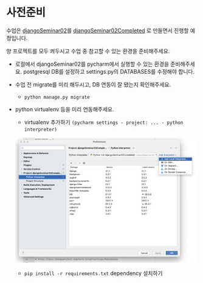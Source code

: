 # 사전준비

수업은 [djangoSeminar02](./djangoSeminar02/)를 [djangoSeminar02Completed](./djangoSeminar02Completed/) 로 만들면서 진행할 예정입니다.

양 프로젝트를 모두 켜두시고 수업 중 참고할 수 있는 환경을 준비해주세요.

  - 로컬에서 djangoSeminar02를 pycharm에서 실행할 수 있는 환경을 준비해주세요. postgresql DB를 설정하고 settings.py의 DATABASES를 수정해야 합니다.
  - 수업 전 migrate를 미리 해두시고, DB 연동이 잘 됐는지 확인해주세요. 
    - `python manage.py migrate`
  - python virtualenv 등을 미리 연동해주세요.
    - virtualenv 추가하기 `(pycharm settings - project: ... - python interpreter)`
    
     ![연동](./virtualenv%20%EC%97%B0%EB%8F%99.png)

    - `pip install -r requirements.txt` dependency 설치하기
